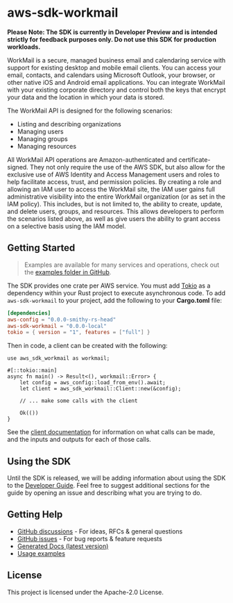 # aws-sdk-workmail

**Please Note: The SDK is currently in Developer Preview and is intended strictly for
feedback purposes only. Do not use this SDK for production workloads.**

WorkMail is a secure, managed business email and calendaring service with support for existing desktop and mobile email clients. You can access your email, contacts, and calendars using Microsoft Outlook, your browser, or other native iOS and Android email applications. You can integrate WorkMail with your existing corporate directory and control both the keys that encrypt your data and the location in which your data is stored.

The WorkMail API is designed for the following scenarios:
  - Listing and describing organizations
  - Managing users
  - Managing groups
  - Managing resources

All WorkMail API operations are Amazon-authenticated and certificate-signed. They not only require the use of the AWS SDK, but also allow for the exclusive use of AWS Identity and Access Management users and roles to help facilitate access, trust, and permission policies. By creating a role and allowing an IAM user to access the WorkMail site, the IAM user gains full administrative visibility into the entire WorkMail organization (or as set in the IAM policy). This includes, but is not limited to, the ability to create, update, and delete users, groups, and resources. This allows developers to perform the scenarios listed above, as well as give users the ability to grant access on a selective basis using the IAM model.

## Getting Started

> Examples are available for many services and operations, check out the
> [examples folder in GitHub](https://github.com/awslabs/aws-sdk-rust/tree/main/examples).

The SDK provides one crate per AWS service. You must add [Tokio](https://crates.io/crates/tokio)
as a dependency within your Rust project to execute asynchronous code. To add `aws-sdk-workmail` to
your project, add the following to your **Cargo.toml** file:

```toml
[dependencies]
aws-config = "0.0.0-smithy-rs-head"
aws-sdk-workmail = "0.0.0-local"
tokio = { version = "1", features = ["full"] }
```

Then in code, a client can be created with the following:

```rust,no_run
use aws_sdk_workmail as workmail;

#[::tokio::main]
async fn main() -> Result<(), workmail::Error> {
    let config = aws_config::load_from_env().await;
    let client = aws_sdk_workmail::Client::new(&config);

    // ... make some calls with the client

    Ok(())
}
```

See the [client documentation](https://docs.rs/aws-sdk-workmail/latest/aws_sdk_workmail/client/struct.Client.html)
for information on what calls can be made, and the inputs and outputs for each of those calls.

## Using the SDK

Until the SDK is released, we will be adding information about using the SDK to the
[Developer Guide](https://docs.aws.amazon.com/sdk-for-rust/latest/dg/welcome.html). Feel free to suggest
additional sections for the guide by opening an issue and describing what you are trying to do.

## Getting Help

* [GitHub discussions](https://github.com/awslabs/aws-sdk-rust/discussions) - For ideas, RFCs & general questions
* [GitHub issues](https://github.com/awslabs/aws-sdk-rust/issues/new/choose) - For bug reports & feature requests
* [Generated Docs (latest version)](https://awslabs.github.io/aws-sdk-rust/)
* [Usage examples](https://github.com/awslabs/aws-sdk-rust/tree/main/examples)

## License

This project is licensed under the Apache-2.0 License.

